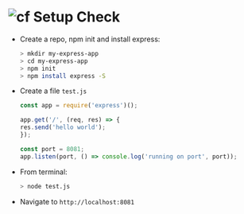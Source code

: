 ![cf](http://i.imgur.com/7v5ASc8.png) Setup Check
====

* Create a repo, npm init and install express:

	```sh
	> mkdir my-express-app
	> cd my-express-app
	> npm init
	> npm install express -S
	```
* Create a file `test.js`

	```js
	const app = require('express')();

	app.get('/', (req, res) => {
	res.send('hello world');
	});

	const port = 8081;
	app.listen(port, () => console.log('running on port', port));	
	```

* From terminal:

	```sh
	> node test.js
	```

* Navigate to `http://localhost:8081`